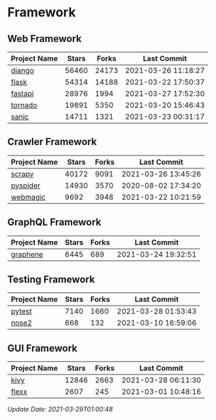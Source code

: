 # Framework

## Web Framework
| Project Name | Stars | Forks | Last Commit |
| ------------ | ----- | ----- | ----------- |
| [django](https://github.com/django/django) | 56460 | 24173 | 2021-03-26 11:18:27 |
| [flask](https://github.com/pallets/flask) | 54314 | 14188 | 2021-03-22 17:50:37 |
| [fastapi](https://github.com/tiangolo/fastapi) | 28976 | 1994 | 2021-03-27 17:52:30 |
| [tornado](https://github.com/tornadoweb/tornado) | 19891 | 5350 | 2021-03-20 15:46:43 |
| [sanic](https://github.com/sanic-org/sanic) | 14711 | 1321 | 2021-03-23 00:31:17 |

## Crawler Framework
| Project Name | Stars | Forks | Last Commit |
| ------------ | ----- | ----- | ----------- |
| [scrapy](https://github.com/scrapy/scrapy) | 40172 | 9091 | 2021-03-26 13:45:26 |
| [pyspider](https://github.com/binux/pyspider) | 14930 | 3570 | 2020-08-02 17:34:20 |
| [webmagic](https://github.com/code4craft/webmagic) | 9692 | 3948 | 2021-03-22 10:21:59 |

## GraphQL Framework
| Project Name | Stars | Forks | Last Commit |
| ------------ | ----- | ----- | ----------- |
| [graphene](https://github.com/graphql-python/graphene) | 6445 | 689 | 2021-03-24 19:32:51 |

## Testing Framework
| Project Name | Stars | Forks | Last Commit |
| ------------ | ----- | ----- | ----------- |
| [pytest](https://github.com/pytest-dev/pytest) | 7140 | 1660 | 2021-03-28 01:53:43 |
| [nose2](https://github.com/nose-devs/nose2) | 668 | 132 | 2021-03-10 16:59:06 |

## GUI Framework
| Project Name | Stars | Forks | Last Commit |
| ------------ | ----- | ----- | ----------- |
| [kivy](https://github.com/kivy/kivy) | 12846 | 2663 | 2021-03-28 06:11:30 |
| [flexx](https://github.com/flexxui/flexx) | 2607 | 245 | 2021-03-01 10:48:16 |

*Update Date: 2021-03-29T01:00:48*